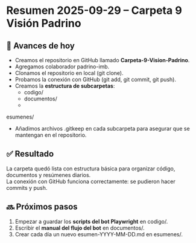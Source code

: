 ﻿# Resumen 2025-09-29 – Carpeta 9 Visión Padrino

## 📌 Avances de hoy
- Creamos el repositorio en GitHub llamado **Carpeta-9-Vision-Padrino**.  
- Agregamos colaborador padrino-imb.  
- Clonamos el repositorio en local (git clone).  
- Probamos la conexión con GitHub (git add, git commit, git push).  
- Creamos la **estructura de subcarpetas**:
  - codigo/
  - documentos/
  - esumenes/
- Añadimos archivos .gitkeep en cada subcarpeta para asegurar que se mantengan en el repositorio.  

## ✅ Resultado
La carpeta quedó lista con estructura básica para organizar código, documentos y resúmenes diarios.  
La conexión con GitHub funciona correctamente: se pudieron hacer commits y push.  

## 🔜 Próximos pasos
1. Empezar a guardar los **scripts del bot Playwright** en codigo/.  
2. Escribir el **manual del flujo del bot** en documentos/.  
3. Crear cada día un nuevo esumen-YYYY-MM-DD.md en esumenes/.  
